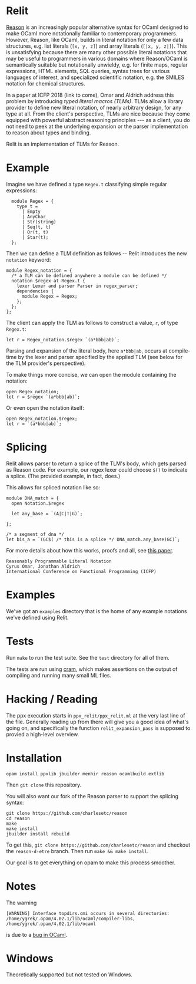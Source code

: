 # Relit

[Reason](https://reasonml.github.io/) is an increasingly popular alternative syntax for OCaml designed to make OCaml more notationally familiar to contemporary programmers. However, Reason, like OCaml, builds in literal notation for only a few data structures, e.g. list literals (`[x, y, z]`) and array literals (`[|x, y, z|]`). This is unsatisfying because there are many other possible literal notations that may be useful to programmers in various domains where Reason/OCaml is semantically suitable but notationally unwieldy, e.g. for finite maps, regular expressions, HTML elements, SQL queries, syntax trees for various languages of interest, and specialized scientific notation, e.g. the SMILES notation for chemical structures.

In a paper at ICFP 2018 (link to come), Omar and Aldrich address this problem by introducing *typed literal macros (TLMs)*. TLMs allow a library provider to define new literal notation, of nearly arbitrary design, for any type at all. From the client's perspective, TLMs are nice because they come equipped with powerful abstract reasoning principles --- as a client, you do not need to peek at the underlying expansion or the parser implementation to reason about types and binding.

Relit is an implementation of TLMs for Reason.

# Example

Imagine we have defined a type `Regex.t` classifying simple regular expressions:
```
  module Regex = {
    type t = 
      | Empty
      | AnyChar 
      | Str(string)
      | Seq(t, t) 
      | Or(t, t) 
      | Star(t);
  };
```

Then we can define a TLM definition as follows -- Relit introduces the new `notation` keyword:
```reason
module Regex_notation = { 
  /* a TLM can be defined anywhere a module can be defined */
  notation $regex at Regex.t {
    lexer Lexer and parser Parser in regex_parser;
    dependencies {
      module Regex = Regex;
    };
  };
};
```

The client can apply the TLM as follows to construct a value, `r`, of type `Regex.t`:
```reason
let r = Regex_notation.$regex `(a*bbb|ab)`;
```
Parsing and expansion of the literal body, here `a*bbb|ab`, occurs at compile-time by the lexer and parser specified by the applied TLM (see below for the TLM provider's perspective).

To make things more concise, we can open the module containing the notation:
```reason
open Regex_notation;
let r = $regex `(a*bbb|ab)`;
```

Or even open the notation itself:
```reason
open Regex_notation.$regex;
let r = `(a*bbb|ab)`;
```

# Splicing

Relit allows parser to return a splice of the TLM's body, which gets parsed
as Reason code. For example, our regex lexer could choose `$()` to indicate a splice.
(The provided example, in fact, does.)

This allows for spliced notation like so:

```reason
module DNA_match = {
  open Notation.$regex

  let any_base = `(A|C|T|G)`;

};

/* a segment of dna */
let bis_a = `(GC$( /* this is a splice */ DNA_match.any_base)GC)`;
```

For more details about how this works, proofs and all, see
[this paper](https://github.com/cyrus-/ptsms-paper/raw/master/icfp18/syntax-icfp18.pdf).

```
Reasonably Programmable Literal Notation
Cyrus Omar, Jonathan Aldrich
International Conference on Functional Programming (ICFP)
```

# Examples

We've got an `examples` directory that is the home of any example
notations we've defined using Relit.

# Tests

Run `make` to run the test suite. See the `test` directory for all of them.

The tests are run using [cram](https://bitheap.org/cram/), which makes
assertions on the output of compiling and running many small ML files.

# Hacking / Reading

The ppx execution starts in `ppx_relit/ppx_relit.ml` at the very last line
of the file. Generally reading up from there will give you a good idea
of what's going on, and specifically the function `relit_expansion_pass`
is supposed to provied a high-level overview.

# Installation

```opam install ppxlib jbuilder menhir reason ocamlbuild extlib```

Then `git clone` this repository.

You will also want our fork of the Reason parser to support the
splicing syntax:

```
git clone https://github.com/charlesetc/reason
cd reason
make
make install
jbuilder install rebuild 
```

To get this, `git clone https://github.com/charlesetc/reason`
and checkout the `reason-d-etre` branch. Then run `make && make install`.

Our goal is to get everything on opam to make this process smoother.

# Notes
The warning 

```[WARNING] Interface topdirs.cmi occurs in several directories: /home/ygrek/.opam/4.02.1/lib/ocaml/compiler-libs, /home/ygrek/.opam/4.02.1/lib/ocaml```

is due to a [bug in OCaml](https://caml.inria.fr/mantis/view.php?id=6754).

# Windows

Theoretically supported but not tested on Windows.
